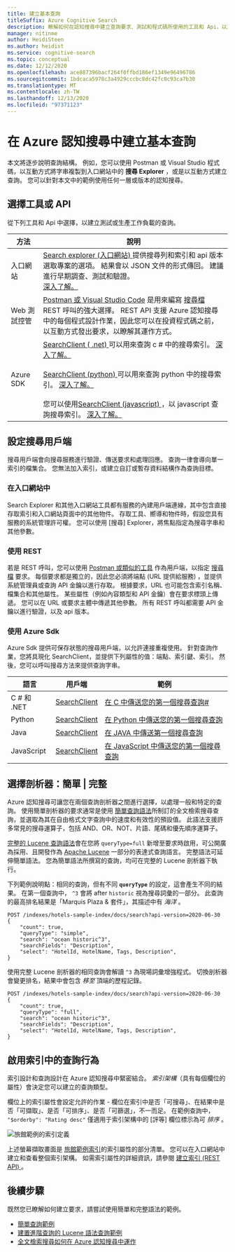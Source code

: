 ```yaml
---
title: 建立基本查詢
titleSuffix: Azure Cognitive Search
description: 瞭解如何在認知搜尋中建立查詢要求、測試和程式碼所使用的工具和 Api，以及從索引設計開始查詢決策的方式。
manager: nitinme
author: HeidiSteen
ms.author: heidist
ms.service: cognitive-search
ms.topic: conceptual
ms.date: 12/12/2020
ms.openlocfilehash: ace887396bacf264f0ffbd186ef1349e96496786
ms.sourcegitcommit: 1bdcaca5978c3a4929cccbc8dc42fc0c93ca7b30
ms.translationtype: MT
ms.contentlocale: zh-TW
ms.lasthandoff: 12/13/2020
ms.locfileid: "97371123"
---
```

# <a name="create-a-basic-query-in-azure-cognitive-search"></a>在 Azure 認知搜尋中建立基本查詢

本文將逐步說明查詢結構。 例如，您可以使用 Postman 或 Visual Studio 程式碼，以互動方式將字串複製到入口網站中的 **搜尋 Explorer** ，或是以互動方式建立查詢。 您可以針對本文中的範例使用任何一層或版本的認知搜尋。

## <a name="choose-a-tool-or-api"></a>選擇工具或 API

從下列工具和 Api 中選擇，以建立測試或生產工作負載的查詢。

| 方法 | 說明 |
|-------------|-------------|
| 入口網站| [Search explorer (入口網站) ](search-explorer.md) 提供搜尋列和索引和 api 版本選取專案的選項。 結果會以 JSON 文件的形式傳回。 建議進行早期調查、測試和驗證。 <br/>[深入了解。](search-explorer.md) |
| Web 測試控管| [Postman 或 Visual Studio Code](search-get-started-rest.md) 是用來編寫 [搜尋檔](/rest/api/searchservice/search-documents) REST 呼叫的強大選擇。 REST API 支援 Azure 認知搜尋中的每個程式設計作業，因此您可以在投資程式碼之前，以互動方式發出要求，以瞭解其運作方式。  |
| Azure SDK | [SearchClient ( .net) ](/dotnet/api/azure.search.documents.searchclient) 可以用來查詢 c # 中的搜尋索引。  [深入了解。](search-howto-dotnet-sdk.md) <br/><br/>[SearchClient (python) ](/dotnet/api/azure.search.documents.searchclient) 可以用來查詢 python 中的搜尋索引。 [深入了解。](search-get-started-python.md) <br/><br/> 您可以使用[SearchClient (javascript) ](/dotnet/api/azure.search.documents.searchclient) ，以 javascript 查詢搜尋索引。 [深入了解。](search-get-started-javascript.md)  |

## <a name="set-up-a-search-client"></a>設定搜尋用戶端

搜尋用戶端會向搜尋服務進行驗證、傳送要求和處理回應。 查詢一律會導向單一索引的檔集合。 您無法加入索引，或建立自訂或暫存資料結構作為查詢目標。

### <a name="in-the-portal"></a>在入口網站中

Search Explorer 和其他入口網站工具都有服務的內建用戶端連線，其中包含直接存取索引和入口網站頁面中的其他物件。 存取工具、嚮導和物件時，假設您具有服務的系統管理許可權。 您可以使用 [搜尋] Explorer，將焦點指定為搜尋字串和其他參數。 

### <a name="using-rest"></a>使用 REST

若是 REST 呼叫，您可以使用 [Postman 或類似的工具](search-get-started-rest.md) 作為用戶端，以指定 [搜尋檔](/rest/api/searchservice/search-documents) 要求。 每個要求都是獨立的，因此您必須將端點 (URL 提供給服務) ，並提供系統管理員或查詢 API 金鑰以進行存取。 根據要求，URL 也可能包含索引名稱、檔集合和其他屬性。 某些屬性（例如內容類型和 API 金鑰）會在要求標頭上傳遞。 您可以在 URL 或要求主體中傳遞其他參數。 所有 REST 呼叫都需要 API 金鑰以進行驗證，以及 api 版本。

### <a name="using-azure-sdks"></a>使用 Azure Sdk

Azure Sdk 提供可保存狀態的搜尋用戶端，以允許連接重複使用。 針對查詢作業，您將具現化 SearchClient，並提供下列屬性的值：端點、索引鍵、索引。 然後，您可以呼叫搜尋方法來提供查詢字串。 

| 語言 | 用戶端 | 範例 |
|----------|--------|---------|
| C # 和 .NET | [SearchClient](/dotnet/api/azure.search.documents.searchclient) | [在 C 中傳送您的第一個搜尋查詢#](/dotnet/api/overview/azure/search.documents-readme#send-your-first-search-query) |
| Python      | [SearchClient](/python/api/azure-search-documents/azure.search.documents.searchclient) | [在 Python 中傳送您的第一個搜尋查詢](/python/api/overview/azure/search-documents-readme#send-your-first-search-request) |
| Java        | [SearchClient](/java/api/com.azure.search.documents.searchclient) | [在 JAVA 中傳送第一個搜尋查詢](/java/api/overview/azure/search-documents-readme#send-your-first-search-query)  |
| JavaScript  | [SearchClient](/javascript/api/@azure/search-documents/searchclient) | [在 JavaScript 中傳送您的第一個搜尋查詢](/javascript/api/overview/azure/search-documents-readme#send-your-first-search-query)  |

## <a name="choose-a-parser-simple--full"></a>選擇剖析器：簡單 | 完整

Azure 認知搜尋可讓您在兩個查詢剖析器之間進行選擇，以處理一般和特定的查詢。 使用簡單剖析器的要求通常是使用 [簡單查詢語法](query-simple-syntax.md)所制訂的全文檢索搜尋查詢，並選取為其在自由格式文字查詢中的速度和有效性的預設值。 此語法支援許多常見的搜尋運算子，包括 AND、OR、NOT、片語、尾碼和優先順序運算子。

[完整的 Lucene 查詢語法](query-Lucene-syntax.md#bkmk_syntax)會在您將 `queryType=full` 新增至要求時啟用，可公開廣為採用、且開發作為 [Apache Lucene](https://lucene.apache.org/core/6_6_1/queryparser/org/apache/lucene/queryparser/classic/package-summary.html) 一部分的表達式查詢語言。 完整語法可延伸簡單語法。 您為簡單語法所撰寫的查詢，均可在完整的 Lucene 剖析器下執行。 

下列範例說明點：相同的查詢，但有不同 **`queryType`** 的設定，這會產生不同的結果。 在第一個查詢中， `^3` 會將 after `historic` 視為搜尋詞彙的一部分。 此查詢的最高排名結果是「Marquis Plaza & 套件」，其描述中有 *海洋* 。

```http
POST /indexes/hotels-sample-index/docs/search?api-version=2020-06-30
{
    "count": true,
    "queryType": "simple",
    "search": "ocean historic^3",
    "searchFields": "Description",
    "select": "HotelId, HotelName, Tags, Description",
}
```

使用完整 Lucene 剖析器的相同查詢會解讀 `^3` 為現場詞彙增強程式。 切換剖析器會變更排名，結果中會包含 *移至* 頂端的歷程記錄。

```http
POST /indexes/hotels-sample-index/docs/search?api-version=2020-06-30
{
    "count": true,
    "queryType": "full",
    "search": "ocean historic^3",
    "searchFields": "Description",
    "select": "HotelId, HotelName, Tags, Description",
}
```

## <a name="enable-query-behaviors-in-an-index"></a>啟用索引中的查詢行為

索引設計和查詢設計在 Azure 認知搜尋中緊密結合。 *索引架構*（具有每個欄位的屬性）會決定您可以建立的查詢類型。

欄位上的索引屬性會設定允許的作業 - 欄位在索引中是否「可搜尋」、在結果中是否「可擷取」、是否「可排序」、是否「可篩選」，不一而足。 在範例查詢中， `"$orderby": "Rating desc"` 僅適用于索引架構中的 [評等] 欄位標示為可 *排序* 。

![旅館範例的索引定義](./media/search-query-overview/hotel-sample-index-definition.png "旅館範例的索引定義")

上述螢幕擷取畫面是 [旅館範例索引](search-get-started-portal.md)的索引屬性的部分清單。 您可以在入口網站中建立和查看整個索引架構。 如需索引屬性的詳細資訊，請參閱 [建立索引 (REST API) ](/rest/api/searchservice/create-index)。

## <a name="next-steps"></a>後續步驟

既然您已瞭解如何建立要求，請嘗試使用簡單和完整語法的範例。

+ [簡單查詢範例](search-query-simple-examples.md)
+ [建置進階查詢的 Lucene 語法查詢範例](search-query-lucene-examples.md)
+ [全文檢索搜尋如何在 Azure 認知搜尋中運作](search-lucene-query-architecture.md)
